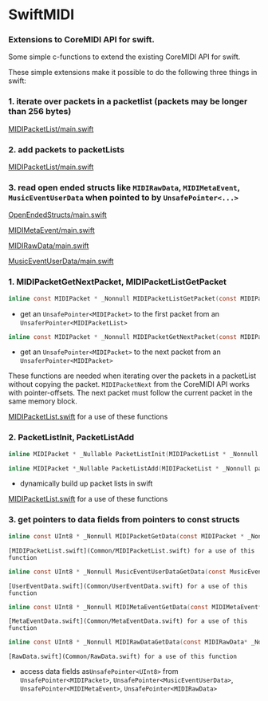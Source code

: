 # SwiftMIDI
### Extensions to CoreMIDI API for swift.

Some simple c-functions to extend the existing CoreMIDI API for swift.

These simple extensions make it possible to do the following three things in swift:

### 1. iterate over packets in a packetlist (packets may be longer than 256 bytes)

[MIDIPacketList/main.swift](MIDIPacketList/main.swift)
  
### 2. add packets to packetLists

[MIDIPacketList/main.swift](MIDIPacketList/main.swift)
  
### 3. read open ended structs like `MIDIRawData`, `MIDIMetaEvent`, `MusicEventUserData` when pointed to by `UnsafePointer<...>`

[OpenEndedStructs/main.swift](OpenEndedStructs/main.swift)
  
[MIDIMetaEvent/main.swift](MIDIMetaEvent/main.swift)
  
[MIDIRawData/main.swift](MIDIRawData/main.swift)
  
[MusicEventUserData/main.swift](MusicEventUserData/main.swift)

### 1. MIDIPacketGetNextPacket, MIDIPacketListGetPacket

```c
inline const MIDIPacket * _Nonnull MIDIPacketListGetPacket(const MIDIPacketList * _Nonnull packetList);
```
- get an `UnsafePointer<MIDIPacket>` to the first packet from an `UnsaferPointer<MIDIPacketList>`
```c
inline const MIDIPacket * _Nonnull MIDIPacketGetNextPacket(const MIDIPacket * _Nonnull packet);
```
- get an `UnsafePointer<MIDIPacket>` to the next packet from an `UnsaferPointer<MIDIPacket>`

These functions are needed when iterating over the packets in a packetList without copying the packet.
`MIDIPacketNext` from the CoreMIDI API works with pointer-offsets. The next packet must follow the current packet in the same memory block.

[MIDIPacketList.swift](Common/MIDIPacketList.swift) for a use of these functions

### 2. PacketListInit, PacketListAdd

```c
inline MIDIPacket * _Nullable PacketListInit(MIDIPacketList * _Nonnull packetList);
```

```c
inline MIDIPacket *_Nullable PacketListAdd(MIDIPacketList * _Nonnull packetList, ByteCount listSize, MIDIPacket *_Nullable currentPacket, MIDITimeStamp timeStamp, ByteCount dataSize, const Byte * _Nonnull data);

```
- dynamically build up packet lists in swift

[MIDIPacketList.swift](Common/MIDIPacketList.swift) for a use of these functions

### 3. get pointers to data fields from pointers to const structs

```c
inline const UInt8 * _Nonnull MIDIPacketGetData(const MIDIPacket * _Nonnull packet);
```
    [MIDIPacketList.swift](Common/MIDIPacketList.swift) for a use of this function
```c
inline const UInt8 * _Nonnull MusicEventUserDataGetData(const MusicEventUserData* _Nonnull  event);
```
    [UserEventData.swift](Common/UserEventData.swift) for a use of this function
```c
inline const UInt8 * _Nonnull MIDIMetaEventGetData(const MIDIMetaEvent* _Nonnull  event);
```
    [MetaEventData.swift](Common/MetaEventData.swift) for a use of this function
```c
inline const UInt8 * _Nonnull MIDIRawDataGetData(const MIDIRawData* _Nonnull  data);
```
    [RawData.swift](Common/RawData.swift) for a use of this function

- access data fields as`UnsafePointer<UInt8>` from `UnsafePointer<MIDIPacket>`, `UnsafePointer<MusicEventUserData>`, `UnsafePointer<MIDIMetaEvent>`, `UnsafePointer<MIDIRawData>`



 
